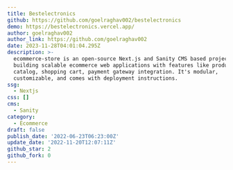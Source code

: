 ```yaml
---
title: Bestelectronics
github: https://github.com/goelraghav002/bestelectronics
demo: https://bestelectronics.vercel.app/
author: goelraghav002
author_link: https://github.com/goelraghav002
date: 2023-11-28T04:01:04.295Z
description: >-
  ecommerce-store is an open-source Next.js and Sanity CMS based project for
  building scalable ecommerce web applications with features like product
  catalog, shopping cart, payment gateway integration. It's modular,
  customizable, and comes with deployment instructions.
ssg:
  - Nextjs
css: []
cms:
  - Sanity
category:
  - Ecommerce
draft: false
publish_date: '2022-06-23T06:23:00Z'
update_date: '2022-11-20T12:07:11Z'
github_star: 2
github_fork: 0
---
```

